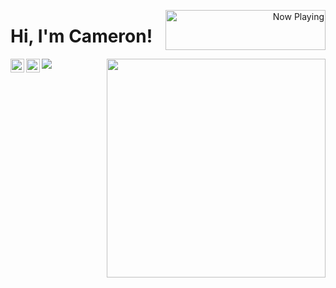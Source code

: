 <p align="right">
   <a href="https://now-playing-profile-taupe.vercel.app/now-playing?open" target="notarget">
    <img src="https://now-playing-profile-taupe.vercel.app/now-playing" width="256" height="64" alt="Now Playing" align="right">
   </a>
</p>

<p align="center">
  <h1>Hi, I'm Cameron!</h1>
</p>

<img align='right' width="350" src="https://github-readme-stats.vercel.app/api?username=cameronbrill&count_private=true&show_icons=true&theme=cobalt">

<a targe="_blank" href="https://www.linkedin.com/in/cameronbrill/">
  <img align="left"  width="22px" src="https://cdn.jsdelivr.net/npm/simple-icons@v3/icons/linkedin.svg" />
</a>
<a href="https://github.com/cameronbrill">
  <img align="left" alt="recursion" width="22px" src="https://cdn.jsdelivr.net/npm/simple-icons@v3/icons/github.svg" />
</a>

![](https://komarev.com/ghpvc/?username=cameronbrill&color=ff69b4)
<br/><br/>
